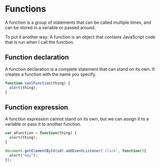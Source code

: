 # Functions
A function is a group of statements that can be called multiple times, and can be stored in a variable or passed around.

To put it another way: A function is an object that contains JavaScript code that is run when I call the function.

## Function declaration
A function declaration is a complete statement that can stand on its own. It creates a function with the name you specify.

```js
function coolFunction(thing) {
  alert(thing);
}
```

## Function expression
A function expression cannot stand on its own, but we can assign it to a variable or pass it to another function.

```js
var aFunction = function(thing) {
  alert(thing);
}

document.getElementById(id).addEventListener('click', function(){
  alert("Hay");
});
```
